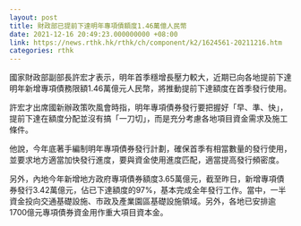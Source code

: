 ```yaml
---
layout: post
title: 財政部已提前下達明年專項債額度1.46萬億人民幣
date: 2021-12-16 20:49:23.000000000 +08:00
link: https://news.rthk.hk/rthk/ch/component/k2/1624561-20211216.htm
categories: rthk
---
```


國家財政部副部長許宏才表示，明年首季穩增長壓力較大，近期已向各地提前下達明年新增專項債務限額1.46萬億元人民幣，將推動提前下達額度在首季發行使用。

許宏才出席國新辦政策吹風會時指，明年專項債券發行要把握好「早、準、快」，提前下達在額度分配並沒有搞「一刀切」，而是充分考慮各地項目資金需求及施工條件。

他說，今年底著手編制明年專項債券發行計劃，確保首季有相當數量的發行使用，並要求地方適當加快發行進度，要與資金使用進度匹配，適當提高發行頻密度。

另外，內地今年新增地方政府專項債券額度3.65萬億元，截至昨日，新增專項債券發行3.42萬億元，佔已下達額度的97%，基本完成全年發行工作。當中，一半資金投向交通基礎設施、市政及產業園區基礎設施領域。另外，各地已安排逾1700億元專項債券資金用作重大項目資本金。
